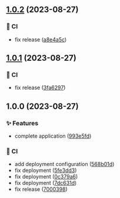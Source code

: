 ## [1.0.2](https://github.com/binayabaral/lt-frontend/compare/v1.0.1...v1.0.2) (2023-08-27)


### :repeat: CI

* fix release ([a8e4a5c](https://github.com/binayabaral/lt-frontend/commit/a8e4a5cc401a4e08417f2a0d6b5bc4e82c30ad32))

## [1.0.1](https://github.com/binayabaral/lt-frontend/compare/v1.0.0...v1.0.1) (2023-08-27)


### :repeat: CI

* fix release ([3fa6297](https://github.com/binayabaral/lt-frontend/commit/3fa6297f7979116b86d0223fa507042425e0bd1a))

## 1.0.0 (2023-08-27)


### :sparkles: Features

* complete application ([993e5fd](https://github.com/binayabaral/lt-frontend/commit/993e5fdad6d3a573d4bbce05b5347b257695696f))


### :repeat: CI

* add deployment configuration ([568b01d](https://github.com/binayabaral/lt-frontend/commit/568b01da4c4f64dc8a5ce42076bf95b6bba614c1))
* fix deployment ([5fe3dd3](https://github.com/binayabaral/lt-frontend/commit/5fe3dd31bfa675dabcf6b6764c6a2c996fbc0526))
* fix deployment ([0c379a6](https://github.com/binayabaral/lt-frontend/commit/0c379a675329198716cb4eb5847cf3237e66a7cf))
* fix deployment ([7dc631d](https://github.com/binayabaral/lt-frontend/commit/7dc631dc65ebca42781807351337f5fd8f2a2e76))
* fix release ([7000398](https://github.com/binayabaral/lt-frontend/commit/700039870da91d7ffd02748440c87dc6192791fc))
